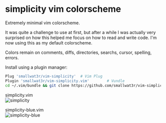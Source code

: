 # simplicity vim colorscheme  

Extremely minimal vim colorscheme.  

It was quite a challenge to use at first, but after a while I was actually
very surprised on how this helped me focus on how to read and write code.
I'm now using this as my default colorscheme.  

Colors remain on comments, diffs, directories, searchs, cursor, spelling, errors.  

Install using a plugin manager: 
```sh
Plug 'smallwat3r/vim-simplicity'  # Vim Plug
Plugin 'smallwat3r/vim-simplicity.vim'        # Vundle
cd ~/.vim/bundle && git clone https://github.com/smallwat3r/vim-simplicity  # Pathogen
```

simplicity.vim  
![simplicity](https://i.imgur.com/8BOzGP0.png)

simplicity-blue.vim  
![simplicity-blue](https://i.imgur.com/dhO73Nm.png)
